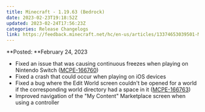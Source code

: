 ```yaml
---
title: Minecraft - 1.19.63 (Bedrock)
date: 2023-02-23T19:18:52Z
updated: 2023-02-24T17:56:23Z
categories: Release Changelogs
link: https://feedback.minecraft.net/hc/en-us/articles/13374653039501-Minecraft-1-19-63-Bedrock-
---
```


**Posted: **February 24, 2023

-   Fixed an issue that was causing continuous freezes when playing on Nintendo Switch ([MCPE-166760](https://bugs.mojang.com/browse/MCPE-166760))
-   Fixed a crash that could occur when playing on iOS devices
-   Fixed a bug where the Edit World screen couldn\'t be opened for a world if the corresponding world directory had a space in it ([MCPE-166763](https://bugs.mojang.com/browse/MCPE-166763))
-   Improved navigation of the "My Content" Marketplace screen when using a controller
